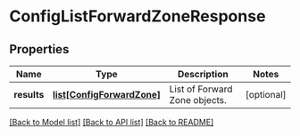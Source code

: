 # ConfigListForwardZoneResponse

## Properties
Name | Type | Description | Notes
------------ | ------------- | ------------- | -------------
**results** | [**list[ConfigForwardZone]**](ConfigForwardZone.md) | List of Forward Zone objects. | [optional] 

[[Back to Model list]](../README.md#documentation-for-models) [[Back to API list]](../README.md#documentation-for-api-endpoints) [[Back to README]](../README.md)


